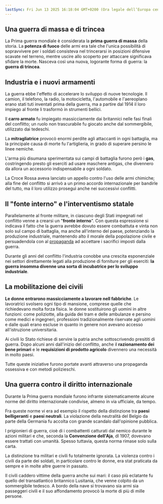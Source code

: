 ```yaml
---
lastSync: Fri Jun 13 2025 16:18:04 GMT+0200 (Ora legale dell’Europa centrale)
---
```

## Una guerra di massa e di trincea
La Prima guerra mondiale è considerata la **prima guerra di massa** della storia.
La **potenza di fuoco** delle armi era tale che l'unica possibilità di sopravvivere per i soldati consisteva nel trincerarsi in posizioni difensive scavate nel terreno, mentre uscire allo scoperto per attaccare significava sfidare la morte. Nasceva così una nuova, logorante forma di guerra: la **guerra di trincea**.

## Industria e i nuovi armamenti
La guerra ebbe l'effetto di accelerare lo sviluppo di nuove tecnologie. Il camion, il telefono, la radio, la motocicletta, l'automobile e l'aereoplano erano stati tuti inventati prima della guerra, ma a partire dal 1914 il loro impiego al fronte li trasformò in strumenti bellici.

Il **carro armato** fu impiegato massicciamente dai britannici nelle fasi finali del conflitto; un ruolo non trascurabile fu giocato anche dal sommergibile, utilizzato dai tedeschi.

La **mitragliatrice** provocò enormi perdite agli attaccanti in ogni battaglia, ma la principale causa di morte fu l'artiglieria, in grado di superare persino le linee nemiche.

L'arma più disumana sperimentata sui campi di battaglia furono però i **gas**, costringendo presto gli eserciti ad usare maschere antigas, che divennero da allora un accessorio indispensabile a ogni soldato.

La Croce Rossa aveva lanciato un appello contro l'uso delle armi chimiche; alla fine del conflitto si arrivò a un primo accordo internazionale per bandirle del tutto, ma il loro utilizzo proseguì anche nei successivi conflitti.

## Il "fonte interno" e l'interventismo statale
Parallelamente al fronte militare, in ciascuno degli Stati impegnati nel conflitto venne a crearsi un "**fronte interno**". Con questa espressione si indicava il fatto che la guerra avrebbe dovuto essere combattuta e vinta non solo sul campo di battaglia, ma anche all'interno del paese, potenziando la produzione industriale, mantenendo alto il morale della popolazione civile e persuadendola con al [propaganda](Propaganda.md) ad accettare i sacrifici imposti dalla guerra.

Durante gli anni del conflitto l'industria conobbe una crescita esponenziale nei settori direttamente legati alla produzione di forniture per gli eserciti: **la guerra insomma divenne una sorta di incubatrice per lo sviluppo industriale**.

## La mobilitazione dei civili
**Le donne entrarono massicciamente a lavorare nell fabbriche**. Le lavoratrici svolsero ogni tipo di mansione, comprese quelle che richiedevano molta forza fisica. le donne sostituirono gli uomini in altre funzioni: come poliziotte, alla guida dei tram e delle ambulanze e persino come medici e ingegneri, professioni tradizionalmente riservate agli uomini e dalle quali erano escluse in quanto in genere non avevano accesso all'istruzione universitaria.

Ai civili lo Stato richiese di servire la patria anche sottoscrivendo presititi di guerra. Dopo alcuni anni dall'inizio del conflitto, anche il **razionamento dei bene primari** e le **requisizioni di prodotto agricolo** divennero una necessità in molto paesi.

Tutte queste iniziative furono portate avanti attraverso una propaganda ossessiva e con metodi polizieschi.

## Una guerra contro il diritto internazionale
Durante la Prima guerra mondiale furono infrante sistematicamente alcune norme del diritto internazionale condivise, almeno in via ufficiale, da tempo.

Fra queste norme vi era ad esempio il rispetto della distinzione tra **paesi belligeranti** e **paesi neutrali**. La violazione della neutralità del Belgio da parte della Germania fu accolta con grande scandalo dall'opinione pubblica.

I prigionieri di guerra, cioè di i combattenti catturati dal nemico durante le azioni militari e che, seconda la **Convenzione dell'Aja**, dl 1907, dovevano essere trattati con umanità. Spesso tuttavia, questa norma rimase solo sulla carta.

La distinzione tra militari e civili fu totalmente ignorata. La violenza contro i civili da parte dei soldati, in particolare contro le donne, era stat praticata da sempre e in molte altre guerre in passato.

II civili caddero vittime della guerra anche sui mari: il caso più eclatante fu quello del transatlantico britannico Lusitania, che venne colpito da un sommergibile tedesco. A bordo della nave si trovavano sia armi sia passeggeri civili e il suo affondamento provocò la morte di più di mille persone.